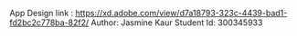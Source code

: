 App Design link : https://xd.adobe.com/view/d7a18793-323c-4439-bad1-fd2bc2c778ba-82f2/
Author: Jasmine Kaur
Student Id: 300345933

